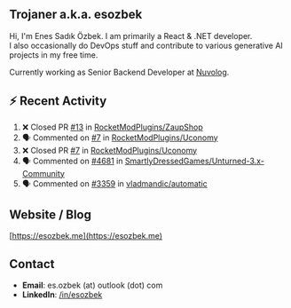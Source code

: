 ##  Trojaner a.k.a. esozbek
Hi, I'm Enes Sadık Özbek. I am primarily a React & .NET developer.  
I also occasionally do DevOps stuff and contribute to various generative AI projects in my free time.

Currently working as Senior Backend Developer at [Nuvolog](https://nuvolog.com/).

## :zap: Recent Activity

<!--START_SECTION:activity-->
1. ❌ Closed PR [#13](https://github.com/RocketModPlugins/ZaupShop/pull/13) in [RocketModPlugins/ZaupShop](https://github.com/RocketModPlugins/ZaupShop)
2. 🗣 Commented on [#7](https://github.com/RocketModPlugins/Uconomy/pull/7#issuecomment-2367294203) in [RocketModPlugins/Uconomy](https://github.com/RocketModPlugins/Uconomy)
3. ❌ Closed PR [#7](https://github.com/RocketModPlugins/Uconomy/pull/7) in [RocketModPlugins/Uconomy](https://github.com/RocketModPlugins/Uconomy)
4. 🗣 Commented on [#4681](https://github.com/SmartlyDressedGames/Unturned-3.x-Community/issues/4681#issuecomment-2326275199) in [SmartlyDressedGames/Unturned-3.x-Community](https://github.com/SmartlyDressedGames/Unturned-3.x-Community)
5. 🗣 Commented on [#3359](https://github.com/vladmandic/automatic/pull/3359#issuecomment-2316862553) in [vladmandic/automatic](https://github.com/vladmandic/automatic)
<!--END_SECTION:activity-->

## Website / Blog
[https://esozbek.me](https://esozbek.me)

## Contact
- **Email**: es.ozbek (at) outlook (dot) com
- **LinkedIn**: [/in/esozbek](https://linkedin.com/in/esozbek)
